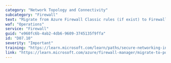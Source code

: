 ```yaml
---
category: "Network Topology and Connectivity"
subcategory: "Firewall"
text: "Migrate from Azure Firewall Classic rules (if exist) to Firewall Policy."
waf: "Operations"
service: "Firewall"
guid: "e960fc6b-4ab2-4db6-9609-3745135f9ffa"
id: "D07.10"
severity: "Important"
training: "https://learn.microsoft.com/learn/paths/secure-networking-infrastructure/"
link: "https://learn.microsoft.com/azure/firewall-manager/migrate-to-policy"
---
```

